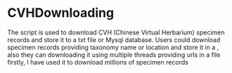 # CVHDownloading

The script is used to download CVH (Chinese Virtual Herbarium) specimen records and store it to a txt file or Mysql database. Users could download specimen records providing taxonomy name or location and store it in a , also they can downloading it using multiple threads providing urls in a file firstly, I have used it to download millions of specimen records
